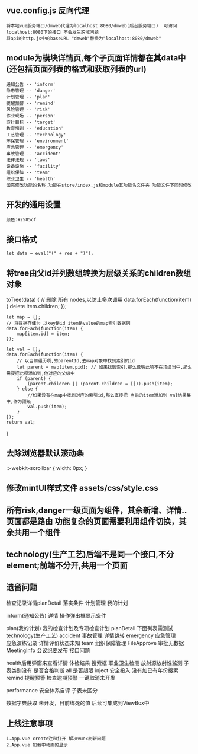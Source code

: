 ## vue.config.js 反向代理
    将本地vue服务端口/dmweb代理为localhost:8080/dmweb(后台服务端口)  可访问localhost:8080下的接口 不会发生跨域问题
    将api的http.js中的baseURL "dmweb"替换为"localhost:8080/dmweb"

## module为模块详情页,每个子页面详情都在其data中(还包括页面列表的格式和获取列表的url)
    通知公告 -- 'inform'
	隐患管理 -- 'danger'
	计划管理 -- 'plan'
	提醒预警 -- 'remind'
	风险管理 -- 'risk'
	作业现场 -- 'person'
	方针目标 -- 'target'
	教育培训 -- 'education'
	工艺管理 -- 'technology'
	环保管理 -- 'environment'
	应急管理 -- 'emergency'
	事故管理 -- 'accident'
	法律法规 -- 'laws'
	设备设施 -- 'facility'
	组织保障 -- 'team'
	职业卫生 -- 'health'
    如需修改功能的名称,功能在store/index.js和module其功能名文件夹 功能文件下同时修改

## 开发的通用设置
    颜色:#2585cf

## 接口格式 
    let data = eval("(" + res + ")");

## 将tree由父id并列数组转换为层级关系的children数组对象
toTree(data) {
    // 删除 所有 nodes,以防止多次调用
    data.forEach(function(item) {
        delete item.children;
    });

    let map = {};
    // 将数据存储为 以key是id item是value的map索引数据列
    data.forEach(function(item) {
        map[item.id] = item;
    });

    let val = [];
    data.forEach(function(item) {
        // 以当前遍历项,的parentId,去map对象中找到索引的id
        let parent = map[item.pid]; // 如果找到索引,那么说明此项不在顶级当中,那么需要把此项添加到,他对应的父级中
        if (parent) {
            (parent.children || (parent.children = [])).push(item);
        } else {
            //如果没有在map中找到对应的索引id,那么直接把 当前的item添加到 val结果集中,作为顶级
            val.push(item);
        }
    });
    return val;
}

## 去除浏览器默认滚动条
::-webkit-scrollbar {
    width: 0px;
}

## 修改mintUI样式文件 assets/css/style.css
## 所有risk,danger一级页面为组件，其余新增、详情..页面都是路由 功能复杂的页面需要利用组件切换，其余共用一个组件
## technology(生产工艺)后端不是同一个接口,不分element;前端不分开,共用一个页面


## 遗留问题
检查记录详情planDetail 落实条件
计划管理 我的计划

inform(通知公告)
    详情
    操作弹出框显示条件

plan(我的计划)
    我的检查计划及专项检查计划
    planDetail 下面列表需测试
technology(生产工艺)
accident 事故管理
    详情跳转
emergency 应急管理    
    应急演练记录    详情评价状态未知
team    组织保障管理
    FileApprove 审批无数据
    MeetingInfo 会议纪要发布 接口问题

health后用弹窗来查看详情
    体检结果 搜索框
    职业卫生检测
        放射源放射性监测 子表类别没有   是否合格判断
        all 是否超限
inject 安全投入
    没有加已有年份搜索
remind 提醒预警
    检查逾期预警 一键取消未开发

performance
    安全体系自评 子表未区分

数据字典获取 未开发，目前绑死的值
    后续可集成到ViewBox中
    

## 上线注意事项
    1.App.vue create注释打开 解决vuex刷新问题
    2.App.vue 加载中动画的显示